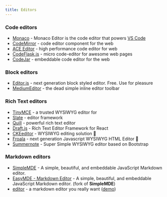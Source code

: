 ```yaml
---
title: Editors
---
```


### Code editors

- [Monaco](https://microsoft.github.io/monaco-editor/) - Monaco Editor is the code editor that powers [VS Code](https://github.com/microsoft/vscode)
- [CodeMirror](https://codemirror.net/) - code editor component for the web
- [ACE Editor](https://ace.c9.io/) - high performance code editor for web
- [CodeFlask.js](https://kazzkiq.github.io/CodeFlask/) - micro code-editor for awesome web pages
- [CodeJar](https://medv.io/codejar/) - embeddable code editor for the web

### Block editors

- [Editor.js](https://editorjs.io/) - next generation block styled editor. Free. Use for pleasure
- [MediumEditor](https://yabwe.github.io/medium-editor/) - the dead simple inline editor toolbar

### Rich Text editors

- [TinyMCE](https://www.tiny.cloud/) - a trusted WYSIWYG editor for
- [Slate]() - editor framework
- [Quill](https://quilljs.com/) - powerful rich text editor
- [Draft.js](https://draftjs.org/) - Rich Text Editor Framework for React
- [CKEeditor](https://ckeditor.com/ckeditor-5/) - WYSIWYG editing solution 🤑
- [Froala](https://www.froala.com/wysiwyg-editor) - next generation Javascript WYSIWYG HTML Editor 🤑
- [Summernote](https://summernote.org/) - Super Simple WYSIWYG editor based on Bootstrap

### Markdown editors

- [SimpleMDE](https://simplemde.com/) - A simple, beautiful, and embeddable JavaScript Markdown editor.
- [EasyMDE - Markdown Editor](https://github.com/Ionaru/easy-markdown-editor) - A simple, beautiful, and embeddable JavaScript Markdown editor. (fork of **SimpleMDE**)
- [editor](https://github.com/lepture/editor) - a markdown editor you really want ([demo](https://lab.lepture.com/editor/))
